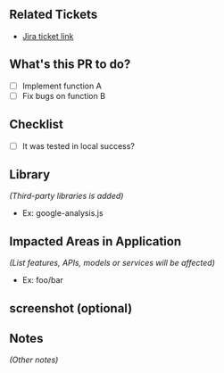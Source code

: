 ## Related Tickets
- [Jira ticket link](https://bidv-vn.atlassian.net/jira/software/c/projects/SMAR/boards/29)

## What's this PR to do?
- [ ] Implement function A
- [ ] Fix bugs on function B

## Checklist
- [ ] It was tested in local success?

## Library
*(Third-party libraries is added)*
- Ex: google-analysis.js

## Impacted Areas in Application
*(List features, APIs, models or services will be affected)*
- Ex: foo/bar

## screenshot (optional)

## Notes
*(Other notes)*
